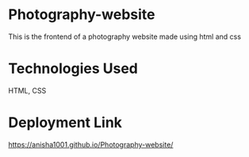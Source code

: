 # Photography-website
This is the frontend of a photography website made using html and css
# Technologies Used
HTML, CSS
# Deployment Link
 https://anisha1001.github.io/Photography-website/

